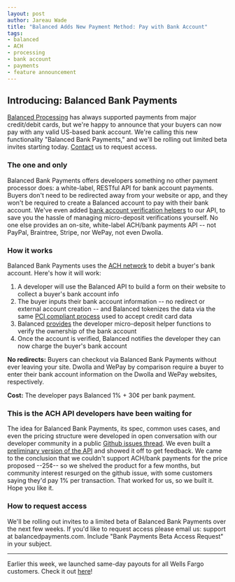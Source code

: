 ```yaml
---
layout: post
author: Jareau Wade
title: "Balanced Adds New Payment Method: Pay with Bank Account"
tags:
- balanced
- ACH
- processing
- bank account
- payments
- feature announcement
---
```


## Introducing: Balanced Bank Payments

[Balanced Processing](https://www.balancedpayments.com/#processing) has always supported payments from major credit/debit cards, but we're happy to announce that your buyers can now pay with any valid US-based bank account. We're calling this new functionality "Balanced Bank Payments," and we'll be rolling out limited beta invites starting today. <a href="mailto:support@balancedpayments.com?Subject=Bank%20Payments%20Beta%20Access%20Request">Contact</a> us to request access.

### The one and only
Balanced Bank Payments offers developers something no other payment processor does: a white-label, RESTful API for bank account payments. Buyers don't need to be redirected away from your website or app, and they won't be required to create a Balanced account to pay with their bank account. We've even added [bank account verification helpers](https://www.balancedpayments.com/docs/api?language=bash#bank-account-verifications) to our API, to save you the hassle of managing micro-deposit verifications yourself. No one else provides an on-site, white-label ACH/bank payments API -- not PayPal, Braintree, Stripe, nor WePay, not even Dwolla. 

### How it works
Balanced Bank Payments uses the [ACH network](http://en.wikipedia.org/wiki/Automated_Clearing_House) to debit a buyer's bank account. Here's how it will work:

1. A developer will use the Balanced API to build a form on their website to collect a buyer's bank account info
2. The buyer inputs their bank account information -- no redirect or external account creation -- and Balanced tokenizes the data via the same [PCI compliant process](https://www.balancedpayments.com/docs/overview?language=bash#tokenizing-sensitive-information) used to accept credit card data
3. Balanced [provides](https://www.balancedpayments.com/docs/api?language=bash#bank-account-verifications) the developer micro-deposit helper functions to verify the ownership of the bank account
4. Once the account is verified, Balanced notifies the developer they can now charge the buyer's bank account

__No redirects:__ Buyers can checkout via Balanced Bank Payments without ever leaving your site. Dwolla and WePay by comparison require a buyer to enter their bank account information on the Dwolla and WePay websites, respectively.

__Cost:__ The developer pays Balanced 1% + 30¢ per bank payment.

### This is the ACH API developers have been waiting for
The idea for Balanced Bank Payments, its spec, common uses cases, and even the pricing structure were developed in open conversation with our developer community in a public [Github issues thread](https://github.com/balanced/balanced-api/issues/2). We even built a [preliminary version of the API](https://github.com/balanced/balanced-api/tree/ach) and showed it off to get feedback. We came to the conclusion that we couldn't support ACH/bank payments for the price proposed --25¢-- so we shelved the product for a few months, but community interest resurged on the github issue, with some customers saying they'd pay 1% per transaction. That worked for us, so we built it. Hope you like it. 

### How to request access
We'll be rolling out invites to a limited beta of Balanced Bank Payments over the next few weeks. If you'd like to request access please email us: support at balancedpayments.com. Include "Bank Payments Beta Access Request" in your subject.

- --
Earlier this week, we launched same-day payouts for all Wells Fargo customers. Check it out [here](http://blog.balancedpayments.com/introducing-balanced-same-day-payouts-wells-fargo/)!
